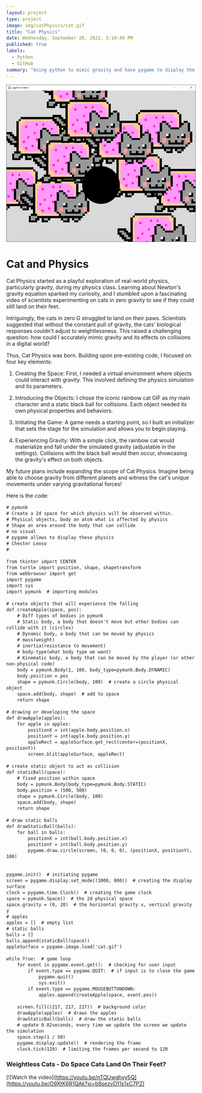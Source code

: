 ```yaml
---
layout: project
type: project
image: img/catPhysics/cat.gif
title: "Cat Physics"
date: Wednesday, ‎September ‎28, ‎2022, ‏‎5:10:49 PM
published: true
labels:
  - Python
  - GitHub
summary: "Using python to mimic gravity and have pygame to display the physics."
---
```


<img class="catPhysics" src="../img/catPhysics/catPhysics.PNG">

<h1>
Cat and Physics
</h1>

Cat Physics started as a playful exploration of real-world physics, particularly gravity, during my physics class. Learning about Newton's gravity equation sparked my curiosity, and I stumbled upon a fascinating video of scientists experimenting on cats in zero gravity to see if they could still land on their feet.

Intriguingly, the cats in zero G struggled to land on their paws. Scientists suggested that without the constant pull of gravity, the cats' biological responses couldn't adjust to weightlessness. This raised a challenging question: how could I accurately mimic gravity and its effects on collisions in a digital world?

Thus, Cat Physics was born. Building upon pre-existing code, I focused on four key elements:

1. Creating the Space: First, I needed a virtual environment where objects could interact with gravity. This involved defining the physics simulation and its parameters.

2. Introducing the Objects: I chose the iconic rainbow cat GIF as my main character and a static black ball for collisions. Each object needed its own physical properties and behaviors.

3. Initiating the Game: A game needs a starting point, so I built an initializer that sets the stage for the simulation and allows you to begin playing.

4. Experiencing Gravity: With a simple click, the rainbow cat would materialize and fall under the simulated gravity (adjustable in the settings). Collisions with the black ball would then occur, showcasing the gravity's effect on both objects.

My future plans include expanding the scope of Cat Physics. Imagine being able to choose gravity from different planets and witness the cat's unique movements under varying gravitational forces!

Here is the code:

```{python}
# pymunk
# Create a 2d space for which physics will be observed within.
# Physical objects, body an atom what is affected by physics
# Shape an area around the body that can collide
# no visual
# pygame allows to display these physics
# Chester Leoso
#

from tkinter import CENTER
from turtle import position, shape, shapetransform
from webbrowser import get
import pygame
import sys
import pymunk  # importing modules

# create objects that will experience the falling
def createApple(space, pos):
    # Diff types of bodies in pymunk
    # Static body, a body that doesn't move but other bodies can collide with it (circles)
    # Dynamic body, a body that can be moved by physics
    # mass(weight)
    # inertia(resistance to movement)
    # body-type(what body type we want)
    # Kinematic body, a body that can be moved by the player (or other non-physical code)
    body = pymunk.Body(1, 100, body_type=pymunk.Body.DYNAMIC)
    body.position = pos
    shape = pymunk.Circle(body, 100)  # create a circle physical object
    space.add(body, shape)  # add to space
    return shape

# drawing or developing the space 
def drawApple(apples):
    for apple in apples:
        positionX = int(apple.body.position.x)
        positionY = int(apple.body.position.y)
        appleRect = appleSurface.get_rect(center=(positionX, positionY))
        screen.blit(appleSurface, appleRect)

# create static object to act as collision 
def staticBall(space):
    # fixed position within space
    body = pymunk.Body(body_type=pymunk.Body.STATIC)
    body.position = (500, 500)
    shape = pymunk.Circle(body, 100)
    space.add(body, shape)
    return shape

# draw static balls
def drawStaticBall(balls):
    for ball in balls:
        positionX = int(ball.body.position.x)
        positionY = int(ball.body.position.y)
        pygame.draw.circle(screen, (0, 0, 0), (positionX, positionY), 100)


pygame.init()  # initiating pygame
screen = pygame.display.set_mode((1000, 800))  # creating the display surface
clock = pygame.time.Clock()  # creating the game clock
space = pymunk.Space()  # the 2d physical space
space.gravity = (0, 20)  # the horizontal gravity x, vertical gravity y
# apples
apples = []  # empty list
# static balls
balls = []
balls.append(staticBall(space))
appleSurface = pygame.image.load('cat.gif')

while True:  # game loop
    for event in pygame.event.get():  # checking for user input
        if event.type == pygame.QUIT:  # if input is to close the game
            pygame.quit()
            sys.exit()
        if event.type == pygame.MOUSEBUTTONDOWN:
            apples.append(createApple(space, event.pos))

    screen.fill((217, 217, 217))  # background color
    drawApple(apples)  # draws the apples
    drawStaticBall(balls)  # draw the static balls
    # update 0.02seconds, every time we update the screen we update the simulation
    space.step(1 / 50)
    pygame.display.update()  # rendering the frame
    clock.tick(120)  # limiting the frames per second to 120

```

<h3>
Weightless Cats - Do Space Cats Land On Their Feet?
</h3>

[![Watch the video](https://youtu.be/nTQUwghvy5Q](https://youtu.be/O9XtK6R1QAk?si=b8sezvD11s1xC7PZ)
